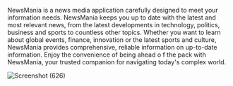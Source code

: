 NewsMania is a news media application carefully designed to meet your information needs. NewsMania keeps you up to date with the latest and most relevant news, from the latest developments in technology, politics, business and sports to countless other topics. Whether you want to learn about global events, finance, innovation or the latest sports and culture, NewsMania provides comprehensive, reliable information on up-to-date information. Enjoy the convenience of being ahead o f the pack with NewsMania, your trusted companion for navigating today's complex world.

![Screenshot (626)](https://github.com/user-attachments/assets/0a0da80d-11db-4969-9180-dc595ca952a2)
